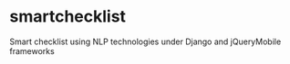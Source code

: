 smartchecklist
==============

Smart checklist using NLP technologies under Django and jQueryMobile frameworks
